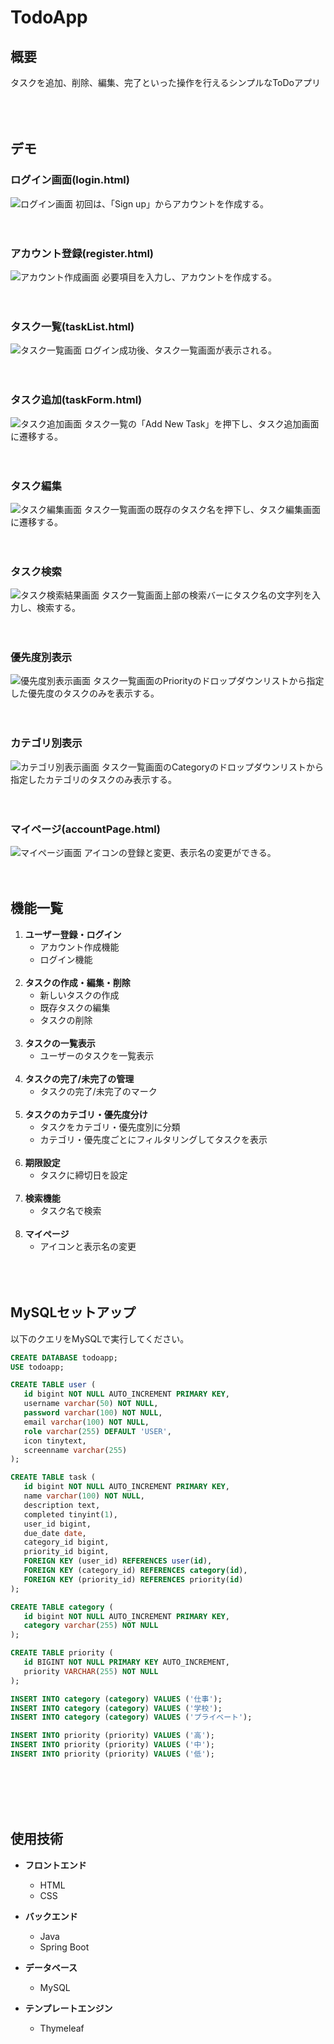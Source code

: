 # TodoApp

## 概要
タスクを追加、削除、編集、完了といった操作を行えるシンプルなToDoアプリ<br><br><br><br>

## デモ
### ログイン画面(login.html)
![ログイン画面](src/main/resources/static/img/Sign-in.png)
初回は、「Sign up」からアカウントを作成する。<br><br><br>

### アカウント登録(register.html)
![アカウント作成画面](src/main/resources/static/img/sign-up.png)
必要項目を入力し、アカウントを作成する。<br><br><br>

### タスク一覧(taskList.html)
![タスク一覧画面](src/main/resources/static/img/taskList.png)
ログイン成功後、タスク一覧画面が表示される。<br><br><br>

### タスク追加(taskForm.html)
![タスク追加画面](src/main/resources/static/img/newtask.png)
タスク一覧の「Add New Task」を押下し、タスク追加画面に遷移する。<br><br><br>

### タスク編集
![タスク編集画面](src/main/resources/static/img/updatetask.png)
タスク一覧画面の既存のタスク名を押下し、タスク編集画面に遷移する。<br><br><br>

### タスク検索
![タスク検索結果画面](src/main/resources/static/img/listSearch.png)
タスク一覧画面上部の検索バーにタスク名の文字列を入力し、検索する。<br><br><br>

### 優先度別表示
![優先度別表示画面](src/main/resources/static/img/listPriority.png)
タスク一覧画面のPriorityのドロップダウンリストから指定した優先度のタスクのみを表示する。<br><br><br>

### カテゴリ別表示
![カテゴリ別表示画面](src/main/resources/static/img/listCategory.png)
タスク一覧画面のCategoryのドロップダウンリストから指定したカテゴリのタスクのみ表示する。<br><br><br>

### マイページ(accountPage.html)
![マイページ画面](src/main/resources/static/img/accountPage.png)
アイコンの登録と変更、表示名の変更ができる。<br><br><br>

## 機能一覧
1. **ユーザー登録・ログイン**
   - アカウント作成機能
   - ログイン機能
<br><br>
2. **タスクの作成・編集・削除**
   - 新しいタスクの作成
   - 既存タスクの編集
   - タスクの削除
<br><br>
3. **タスクの一覧表示**
   - ユーザーのタスクを一覧表示
<br><br>
4. **タスクの完了/未完了の管理**
   - タスクの完了/未完了のマーク
<br><br>
5. **タスクのカテゴリ・優先度分け**
   - タスクをカテゴリ・優先度別に分類
   - カテゴリ・優先度ごとにフィルタリングしてタスクを表示
<br><br>
6. **期限設定**
   - タスクに締切日を設定
<br><br>
7. **検索機能**
   - タスク名で検索
<br><br>
8. **マイページ**
   - アイコンと表示名の変更<br><br><br><br>

## MySQLセットアップ
以下のクエリをMySQLで実行してください。
 ```sql
CREATE DATABASE todoapp;
USE todoapp;

CREATE TABLE user (
    id bigint NOT NULL AUTO_INCREMENT PRIMARY KEY,
    username varchar(50) NOT NULL,
    password varchar(100) NOT NULL,
    email varchar(100) NOT NULL,
    role varchar(255) DEFAULT 'USER',
    icon tinytext,
    screenname varchar(255)
);

CREATE TABLE task (
    id bigint NOT NULL AUTO_INCREMENT PRIMARY KEY,
    name varchar(100) NOT NULL,
    description text,
    completed tinyint(1),
    user_id bigint,
    due_date date,
    category_id bigint,
    priority_id bigint,
    FOREIGN KEY (user_id) REFERENCES user(id),
    FOREIGN KEY (category_id) REFERENCES category(id),
    FOREIGN KEY (priority_id) REFERENCES priority(id)
);

CREATE TABLE category (
    id bigint NOT NULL AUTO_INCREMENT PRIMARY KEY,
    category varchar(255) NOT NULL
);

CREATE TABLE priority (
    id BIGINT NOT NULL PRIMARY KEY AUTO_INCREMENT,
    priority VARCHAR(255) NOT NULL
);

INSERT INTO category (category) VALUES ('仕事');
INSERT INTO category (category) VALUES ('学校');
INSERT INTO category (category) VALUES ('プライベート');

INSERT INTO priority (priority) VALUES ('高');
INSERT INTO priority (priority) VALUES ('中');
INSERT INTO priority (priority) VALUES ('低');
```
<br><br><br><br>

## 使用技術
- **フロントエンド**
  - HTML
  - CSS

- **バックエンド**
  - Java
  - Spring Boot

- **データベース**
  - MySQL

- **テンプレートエンジン**
  - Thymeleaf

